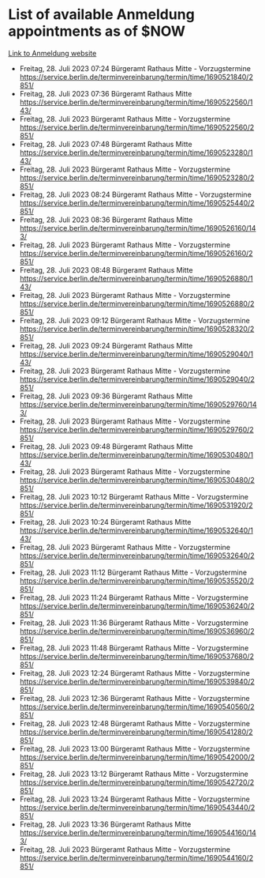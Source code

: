 # List of available Anmeldung appointments as of $NOW
[Link to Anmeldung website](https://service.berlin.de/terminvereinbarung/termin/tag.php?termin=1&anliegen[]=120686&dienstleisterlist=122210,122217,327316,122219,327312,122227,327314,122231,327346,122243,327348,122254,122252,329742,122260,329745,122262,329748,122271,327278,122273,327274,122277,327276,330436,122280,327294,122282,327290,122284,327292,122291,327270,122285,327266,122286,327264,122296,327268,150230,329760,122297,327286,122294,327284,122312,329763,122314,329775,122304,327330,122311,327334,122309,327332,317869,122281,327352,122279,329772,122283,122276,327324,122274,327326,122267,329766,122246,327318,122251,327320,122257,327322,122208,327298,122226,327300&herkunft=http%3A%2F%2Fservice.berlin.de%2Fdienstleistung%2F120686%2F)
- Freitag, 28. Juli 2023 07:24 Bürgeramt Rathaus Mitte - Vorzugstermine https://service.berlin.de/terminvereinbarung/termin/time/1690521840/2851/
- Freitag, 28. Juli 2023 07:36 Bürgeramt Rathaus Mitte https://service.berlin.de/terminvereinbarung/termin/time/1690522560/143/
- Freitag, 28. Juli 2023  Bürgeramt Rathaus Mitte - Vorzugstermine https://service.berlin.de/terminvereinbarung/termin/time/1690522560/2851/
- Freitag, 28. Juli 2023 07:48 Bürgeramt Rathaus Mitte https://service.berlin.de/terminvereinbarung/termin/time/1690523280/143/
- Freitag, 28. Juli 2023  Bürgeramt Rathaus Mitte - Vorzugstermine https://service.berlin.de/terminvereinbarung/termin/time/1690523280/2851/
- Freitag, 28. Juli 2023 08:24 Bürgeramt Rathaus Mitte - Vorzugstermine https://service.berlin.de/terminvereinbarung/termin/time/1690525440/2851/
- Freitag, 28. Juli 2023 08:36 Bürgeramt Rathaus Mitte https://service.berlin.de/terminvereinbarung/termin/time/1690526160/143/
- Freitag, 28. Juli 2023  Bürgeramt Rathaus Mitte - Vorzugstermine https://service.berlin.de/terminvereinbarung/termin/time/1690526160/2851/
- Freitag, 28. Juli 2023 08:48 Bürgeramt Rathaus Mitte https://service.berlin.de/terminvereinbarung/termin/time/1690526880/143/
- Freitag, 28. Juli 2023  Bürgeramt Rathaus Mitte - Vorzugstermine https://service.berlin.de/terminvereinbarung/termin/time/1690526880/2851/
- Freitag, 28. Juli 2023 09:12 Bürgeramt Rathaus Mitte - Vorzugstermine https://service.berlin.de/terminvereinbarung/termin/time/1690528320/2851/
- Freitag, 28. Juli 2023 09:24 Bürgeramt Rathaus Mitte https://service.berlin.de/terminvereinbarung/termin/time/1690529040/143/
- Freitag, 28. Juli 2023  Bürgeramt Rathaus Mitte - Vorzugstermine https://service.berlin.de/terminvereinbarung/termin/time/1690529040/2851/
- Freitag, 28. Juli 2023 09:36 Bürgeramt Rathaus Mitte https://service.berlin.de/terminvereinbarung/termin/time/1690529760/143/
- Freitag, 28. Juli 2023  Bürgeramt Rathaus Mitte - Vorzugstermine https://service.berlin.de/terminvereinbarung/termin/time/1690529760/2851/
- Freitag, 28. Juli 2023 09:48 Bürgeramt Rathaus Mitte https://service.berlin.de/terminvereinbarung/termin/time/1690530480/143/
- Freitag, 28. Juli 2023  Bürgeramt Rathaus Mitte - Vorzugstermine https://service.berlin.de/terminvereinbarung/termin/time/1690530480/2851/
- Freitag, 28. Juli 2023 10:12 Bürgeramt Rathaus Mitte - Vorzugstermine https://service.berlin.de/terminvereinbarung/termin/time/1690531920/2851/
- Freitag, 28. Juli 2023 10:24 Bürgeramt Rathaus Mitte https://service.berlin.de/terminvereinbarung/termin/time/1690532640/143/
- Freitag, 28. Juli 2023  Bürgeramt Rathaus Mitte - Vorzugstermine https://service.berlin.de/terminvereinbarung/termin/time/1690532640/2851/
- Freitag, 28. Juli 2023 11:12 Bürgeramt Rathaus Mitte - Vorzugstermine https://service.berlin.de/terminvereinbarung/termin/time/1690535520/2851/
- Freitag, 28. Juli 2023 11:24 Bürgeramt Rathaus Mitte - Vorzugstermine https://service.berlin.de/terminvereinbarung/termin/time/1690536240/2851/
- Freitag, 28. Juli 2023 11:36 Bürgeramt Rathaus Mitte - Vorzugstermine https://service.berlin.de/terminvereinbarung/termin/time/1690536960/2851/
- Freitag, 28. Juli 2023 11:48 Bürgeramt Rathaus Mitte - Vorzugstermine https://service.berlin.de/terminvereinbarung/termin/time/1690537680/2851/
- Freitag, 28. Juli 2023 12:24 Bürgeramt Rathaus Mitte - Vorzugstermine https://service.berlin.de/terminvereinbarung/termin/time/1690539840/2851/
- Freitag, 28. Juli 2023 12:36 Bürgeramt Rathaus Mitte - Vorzugstermine https://service.berlin.de/terminvereinbarung/termin/time/1690540560/2851/
- Freitag, 28. Juli 2023 12:48 Bürgeramt Rathaus Mitte - Vorzugstermine https://service.berlin.de/terminvereinbarung/termin/time/1690541280/2851/
- Freitag, 28. Juli 2023 13:00 Bürgeramt Rathaus Mitte - Vorzugstermine https://service.berlin.de/terminvereinbarung/termin/time/1690542000/2851/
- Freitag, 28. Juli 2023 13:12 Bürgeramt Rathaus Mitte - Vorzugstermine https://service.berlin.de/terminvereinbarung/termin/time/1690542720/2851/
- Freitag, 28. Juli 2023 13:24 Bürgeramt Rathaus Mitte - Vorzugstermine https://service.berlin.de/terminvereinbarung/termin/time/1690543440/2851/
- Freitag, 28. Juli 2023 13:36 Bürgeramt Rathaus Mitte https://service.berlin.de/terminvereinbarung/termin/time/1690544160/143/
- Freitag, 28. Juli 2023  Bürgeramt Rathaus Mitte - Vorzugstermine https://service.berlin.de/terminvereinbarung/termin/time/1690544160/2851/
